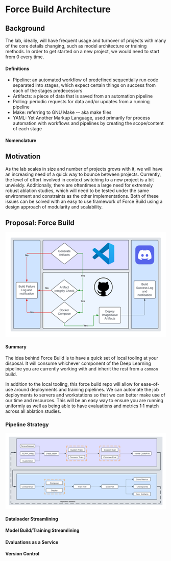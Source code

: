 # Force Build Architecture

## Background

The lab, ideally, will have frequent usage and turnover of projects with many of the core details changing, such as model architecture or training methods. In order to get started on a new project, we would need to start from 0 every time.

#### Definitions
- Pipeline: an automated workflow of predefined sequentially run code separated into stages, which expect certain things on success from each of the stages predecessors
- Artifacts: a piece of data that is saved from an automation pipeline
- Polling: periodic requests for data and/or updates from a running pipeline
- Make: referring to GNU Make -- aka make files
- YAML: Yet Another Markup Language, used primarily for process automation with workflows and pipelines by creating the scope/content of each stage

#### Nomenclature



## Motivation 
As the lab scales in size and number of projects grows with it, we will have an increasing need of a quick way to bounce between projects. 
Currently, the level of effort involved in context switching to a new project is a bit unwieldy. Additionally, there are oftentimes a large need for extremely robust ablation studies, which will need to be tested under the same environment and constraints as the other implementations. Both of these issues can be solved with an easy to use framework of Force Build using a design approach of modularity and scalability.

## Proposal: Force Build
<p align="center">
  <img src="../imgs/ForceBuild.png" />
</p>


#### Summary
The idea behind Force Build is to have a quick set of local tooling at your disposal. It will consume whichever component of the Deep Learning pipeline you are currently working with and inherit the rest from a `common` build. 

In addition to the local tooling, this force build repo will allow for ease-of-use around deployments and training pipelines. We can automate the job deployments to servers and workstations so that we can better make use of our time and resources. This will be an easy way to ensure you are running uniformly as well as being able to have evaluations and metrics 1:1 match across all ablation studies. 


### Pipeline Strategy

<p align="center">
  <img src="../imgs/ForceBuildPipelines.png" />
</p>

####  Dataloader Streamlining

#### Model Build/Training Streamlining 

#### Evaluations as a Service

#### Version Control